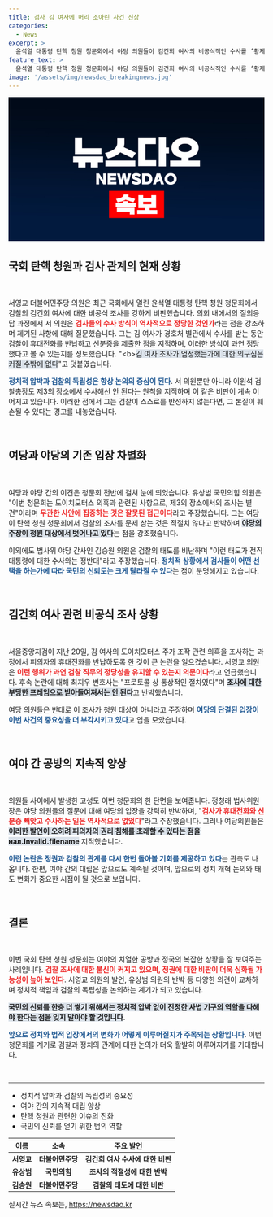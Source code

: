 ```yaml
---
title: 검사 김 여사에 머리 조아린 사건 진상
categories:
  - News
excerpt: >
  윤석열 대통령 탄핵 청원 청문회에서 야당 의원들이 김건희 여사의 비공식적인 수사를 ‘황제 수사’로 비판하며 격렬한 논란을 벌였다. 여당은 이 사안이 청원 대상이 아니라고 주장했지만, 정청래 법사위원장은 검찰의 수사 방식에 문제를 제기했다.
feature_text: >
  윤석열 대통령 탄핵 청원 청문회에서 야당 의원들이 김건희 여사의 비공식적인 수사를 ‘황제 수사’로 비판하며 격렬한 논란을 벌였다. 여당은 이 사안이 청원 대상이 아니라고 주장했지만, 정청래 법사위원장은 검찰의 수사 방식에 문제를 제기했다.
image: '/assets/img/newsdao_breakingnews.jpg'
---
```


<p><img src="/assets/img/newsdao_breakingnews.jpg" alt="pcversion 속보" /></p>

<h2 data-ke-size="size26">국회 탄핵 청원과 검사 관계의 현재 상황</h2>

<p data-ke-size="size16">&nbsp;</p>

<p>서영교 더불어민주당 의원은 최근 국회에서 열린 윤석열 대통령 탄핵 청원 청문회에서 검찰의 김건희 여사에 대한 비공식 조사를 강하게 비판했습니다. 의회 내에서의 질의응답 과정에서 서 의원은 <b><span style="color: #ee2323;">검사들의 수사 방식이 역사적으로 정당한 것인가</span></b>라는 점을 강조하며 제기된 사항에 대해 질문했습니다. 그는 김 여사가 경호처 별관에서 수사를 받는 동안 검찰이 휴대전화를 반납하고 신분증을 제출한 점을 지적하며, 이러한 방식이 과연 정당했다고 볼 수 있는지를 성토했습니다. "&lt;b><span style="background-color: #21538527;">김 여사 조사가 엄정했는가에 대한 의구심은 커질 수밖에 없다</span></b>"고 덧붙였습니다.</p>

<p><b><span style="color: #1a5490;">정치적 압박과 검찰의 독립성은 항상 논의의 중심이 된다</span></b>. 서 의원뿐만 아니라 이원석 검찰총장도 제3의 장소에서 수사해선 안 된다는 원칙을 지적하며 이 같은 비판이 계속 이어지고 있습니다. 이러한 점에서 그는 검찰이 스스로를 반성하지 않는다면, 그 본질이 훼손될 수 있다는 경고를 내놓았습니다.</p>

<p data-ke-size="size16">&nbsp;</p>

<h2 data-ke-size="size26">여당과 야당의 기존 입장 차별화</h2>

<p data-ke-size="size16">&nbsp;</p>

<p>여당과 야당 간의 이견은 청문회 전반에 걸쳐 눈에 띄었습니다. 유상범 국민의힘 의원은 "이번 청문회는 도이치모터스 의혹과 관련된 사항으로, 제3의 장소에서의 조사는 별건"이라며 <b><span style="color: #ee2323;">무관한 사안에 집중하는 것은 잘못된 접근이다</span></b>라고 주장했습니다. 그는 여당이 탄핵 청원 청문회에서 검찰의 조사를 문제 삼는 것은 적절치 않다고 반박하며 <b><span style="background-color: #21538527;">야당의 주장이 청원 대상에서 벗어나고 있다</span></b>는 점을 강조했습니다.</p>

<p>이외에도 법사위 야당 간사인 김승원 의원은 검찰의 태도를 비난하며 "이런 태도가 전직 대통령에 대한 수사와는 정반대"라고 주장했습니다. <b><span style="color: #1a5490;">정치적 상황에서 검사들이 어떤 선택을 하는가에 따라 국민의 신뢰도는 크게 달라질 수 있다</span></b>는 점이 분명해지고 있습니다.</p>

<p data-ke-size="size16">&nbsp;</p>

<h2 data-ke-size="size26">김건희 여사 관련 비공식 조사 상황</h2>

<p data-ke-size="size16">&nbsp;</p>

<p>서울중앙지검이 지난 20일, 김 여사의 도이치모터스 주가 조작 관련 의혹을 조사하는 과정에서 피의자의 휴대전화를 반납하도록 한 것이 큰 논란을 일으켰습니다. 서영교 의원은 <b><span style="color: #ee2323;">이런 행위가 과연 검찰 직무의 정당성을 유지할 수 있는지 의문이다</span></b>라고 언급했습니다. 후속 논란에 대해 최지우 변호사는 "프로토콜 상 통상적인 절차였다"며 <b><span style="background-color: #21538527;">조사에 대한 부당한 프레임으로 받아들여져서는 안 된다</span></b>고 반박했습니다.</p>

<p>여당 의원들은 반대로 이 조사가 청원 대상이 아니라고 주장하며 <b><span style="color: #1a5490;">여당의 단결된 입장이 이번 사건의 중요성을 더 부각시키고 있다</span></b>고 입을 모았습니다.</p>

<p data-ke-size="size16">&nbsp;</p>

<h2 data-ke-size="size26">여야 간 공방의 지속적 양상</h2>

<p data-ke-size="size16">&nbsp;</p>

<p>의원들 사이에서 발생한 고성도 이번 청문회의 한 단면을 보여줍니다. 정청래 법사위원장은 야당 의원들의 질문에 대해 여당의 입장을 강력히 반박하며, "<b><span style="color: #ee2323;">검사가 휴대전화와 신분증 빼앗고 수사하는 일은 역사적으로 없었다</span></b>"라고 주장했습니다. 그러나 여당의원들은 <b><span style="background-color: #21538527;">이러한 발언이 오히려 피의자의 권리 침해를 초래할 수 있다는 점을 нал.Invalid.filename</span></b> 지적했습니다.</p>

<p><b><span style="color: #1a5490;">이런 논란은 정권과 검찰의 관계를 다시 한번 돌아볼 기회를 제공하고 있다</span></b>는 관측도 나옵니다. 한편, 여야 간의 대립은 앞으로도 계속될 것이며, 앞으로의 정치 개혁 논의와 태도 변화가 중요한 시점이 될 것으로 보입니다.</p>

<p data-ke-size="size16">&nbsp;</p>

<h2 data-ke-size="size26">결론</h2>

<p data-ke-size="size16">&nbsp;</p>

<p>이번 국회 탄핵 청원 청문회는 여야의 치열한 공방과 정국의 복잡한 상황을 잘 보여주는 사례입니다. <b><span style="color: #ee2323;">검찰 조사에 대한 불신이 커지고 있으며, 정권에 대한 비판이 더욱 심화될 가능성이 높아 보인다</span></b>. 서영교 의원의 발언, 유상범 의원의 반박 등 다양한 의견이 교차하며 정치적 책임과 검찰의 독립성을 논의하는 계기가 되고 있습니다. </p>

<p><b><span style="background-color: #21538527;">국민의 신뢰를 한층 더 쌓기 위해서는 정치적 압박 없이 진정한 사법 기구의 역할을 다해야 한다는 점을 잊지 말아야 할 것입니다</span></b>.</p>

<p><b><span style="color: #1a5490;">앞으로 정치와 법적 입장에서의 변화가 어떻게 이루어질지가 주목되는 상황입니다</span></b>. 이번 청문회를 계기로 검찰과 정치의 관계에 대한 논의가 더욱 활발히 이루어지기를 기대합니다.</p>

<p data-ke-size="size16">&nbsp;</p>

<hr style="height:1px; border:none; color:#333; background-color:#333;" />

<ul>
    <li> 정치적 압박과 검찰의 독립성의 중요성</li>
    <li> 여야 간의 지속적 대립 양상</li>
    <li> 탄핵 청원과 관련한 이슈의 진화</li>
    <li> 국민의 신뢰를 얻기 위한 법의 역할</li>
</ul>

<table style="width: 100%;">
    <thead>
        <tr>
            <th style="text-align: center;">이름</th>
            <th style="text-align: center;">소속</th>
            <th style="text-align: center;">주요 발언</th>
        </tr>
    </thead>
    <tbody>
        <tr>
            <td style="text-align: center; height: 17px;"><b>서영교</b></td>
            <td style="text-align: center; height: 17px;"><b>더불어민주당</b></td>
            <td style="text-align: center; height: 17px;"><b>김건희 여사 수사에 대한 비판</b></td>
        </tr>
        <tr>
            <td style="text-align: center; height: 17px;"><b>유상범</b></td>
            <td style="text-align: center; height: 17px;"><b>국민의힘</b></td>
            <td style="text-align: center; height: 17px;"><b>조사의 적절성에 대한 반박</b></td>
        </tr>
        <tr>
            <td style="text-align: center; height: 17px;"><b>김승원</b></td>
            <td style="text-align: center; height: 17px;"><b>더불어민주당</b></td>
            <td style="text-align: center; height: 17px;"><b>검찰의 태도에 대한 비판</b></td>
        </tr>
    </tbody>
</table>
실시간 뉴스 속보는, <a href="https://newsdao.kr" rel="dofollow">https://newsdao.kr</a>


